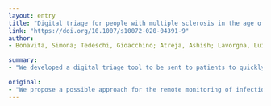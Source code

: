```yaml
---
layout: entry
title: "Digital triage for people with multiple sclerosis in the age of COVID-19 pandemic"
link: "https://doi.org/10.1007/s10072-020-04391-9"
author:
- Bonavita, Simona; Tedeschi, Gioacchino; Atreja, Ashish; Lavorgna, Luigi

summary:
- "We developed a digital triage tool to be sent to patients to quickly identify people with high risk of COVID-19 infection. This tool will limit unnecessary accesses to the MS centers reducing the risk of spreading it. We propose a possible approach for the remote monitoring of infection risk in people with multiple sclerosis. The tool will also limit access to MS centers to reduce the spread of the infection risk. It will also reduce unnecessary access to the centers. Using the tool, patients will be able to pinpoint people with a potential approach for identifying people with the tool to detect people with HIV. Tool. Digital triage."

original:
- "We propose a possible approach for the remote monitoring of infection risk in people with multiple sclerosis, especially those on immunosuppressant drugs, during COVID-19 pandemic. We developed a digital triage tool to be sent to patients to quickly identify people with high risk of COVID-19 infection. This tool will also limit unnecessary accesses to the MS centers reducing the risk of spreading the infection."
---
```


